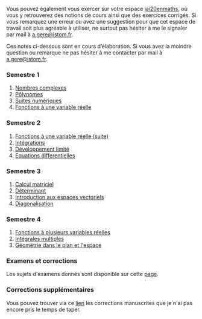 Vous pouvez également vous exercer sur votre espace [jai20enmaths](https://www.jai20enmaths.com/connexion/istom), où vous y retrouverez des notions de cours ainsi que des exercices corrigés. Si vous remarquez une erreur ou avez une suggestion pour que cet espace de travail soit plus agréable à utiliser, ne surtout pas hésiter à me le signaler par mail à [a.gere@istom.fr](mailto:a.gere@istom.fr).

Ces notes ci-dessous sont en cours d’élaboration. Si vous avez la moindre question ou remarque ne pas hésiter à me contacter par mail à [a.gere@istom.fr](mailto:a.gere@istom.fr).

### Semestre 1

1. [Nombres complexes](./mATh/chapter-s/nombres-complexes/chapter-s.pdf)
2. [Pôlynomes](./mATh/chapter-s/Polynomes/chapter-s.pdf)
3. [Suites numériques](./mATh/chapter-s/suites/chapter-s.pdf) 
3. [Fonctions à une variable réelle](./mATh/chapter-s/limit-conti-deriv/chapter-s.pdf) 

### Semestre 2

1. [Fonctions à une variable réelle (suite)](./mATh/chapter-s/limit-conti-deriv/chapter-s.pdf) 
2. [Intégrations](./mATh/chapter-s/integration/chapter-s.pdf) 
3. [Développement limité](./mATh/chapter-s/developpement-limite/chapter-s.pdf)
4. [Equations differentielles](./mATh/chapter-s/equa-diff/chapter-s.pdf)

### Semestre 3

1. [Calcul matriciel](./mATh/chapter-s/matrices/chapter-s.pdf)
2. [Déterminant](./mATh/chapter-s/determinant/chapter-s.pdf)
3. [Introduction aux espaces vectoriels](./mATh/chapter-s/intro-espace-vect/chapter-s.pdf)
4. [Diagonalisation](./mATh/chapter-s/Diagonalisation/chapter-s.pdf)

### Semestre 4

1. [Fonctions à plusieurs variables réelles](./mATh/chapter-s/fonction-multi-variables/chapter-s.pdf)
2. [Intégrales multiples](./mATh/chapter-s/integrales-multiples/chapter-s.pdf)
3. [Géométrie dans le plan et l'espace](./mATh/chapter-s/geometry/chapter-s.pdf)

### Examens et corrections

Les sujets d'examens donnés sont disponible sur cette [page](./mATh/examens.md/).

### Corrections supplémentaires

Vous pouvez trouver via ce [lien](./mATh/corrections.md/) les corrections manuscrites que je n'ai pas encore pris le temps de taper.
